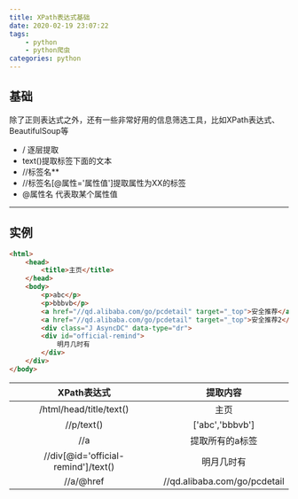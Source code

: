 ```yaml
---
title: XPath表达式基础
date: 2020-02-19 23:07:22
tags:
    - python
    - python爬虫
categories: python
---
```

## 基础
除了正则表达式之外，还有一些非常好用的信息筛选工具，比如XPath表达式、BeautifulSoup等

- / 逐层提取
- text()提取标签下面的文本
- //标签名**
- //标签名[@属性='属性值']提取属性为XX的标签
- @属性名 代表取某个属性值
<!-- more -->
-----------
## 实例

```html
<html>
    <head>
        <title>主页</title>
    </head>
    <body>
        <p>abc</p>
        <p>bbbvb</p>
        <a href="//qd.alibaba.com/go/pcdetail" target="_top">安全推荐</a>
        <a href="//qd.alibaba.com/go/pcdetail" target="_top">安全推荐2</a>
        <div class="J AsyncDC" data-type="dr">
        <div id="official-remind">
            明月几时有
        </div> 
    </div>
</body>
```

XPath表达式 | 提取内容
:----: | :----:
/html/head/title/text() | 主页
//p/text() | ['abc','bbbvb']
//a | 提取所有的a标签
//div[@id='official-remind']/text() | 明月几时有
//a/@href | //qd.alibaba.com/go/pcdetail